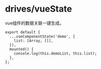 # drives/vueState

vue组件的数据关联一键生成。

    export default {
      ...vueComponentState('demo', {
        list: [Array, []],
      }),
      mounted() {
        console.log(this.demoList, this.list);
      },
    };
